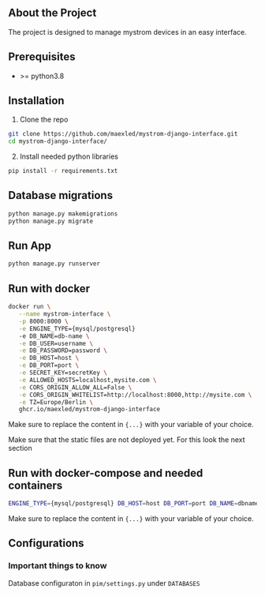 ## About the Project
The project is designed to manage mystrom devices in an easy interface.

## Prerequisites

* \>= python3.8

## Installation

1. Clone the repo
```sh
git clone https://github.com/maexled/mystrom-django-interface.git
cd mystrom-django-interface/
```
2. Install needed python libraries
```sh
pip install -r requirements.txt 
```

## Database migrations
```sh
python manage.py makemigrations
python manage.py migrate
```
   
## Run App
```sh
python manage.py runserver
```

## Run with docker
```sh
docker run \
   --name mystrom-interface \
   -p 8000:8000 \
   -e ENGINE_TYPE={mysql/postgresql}
   -e DB_NAME=db-name \
   -e DB_USER=username \
   -e DB_PASSWORD=password \
   -e DB_HOST=host \
   -e DB_PORT=port \
   -e SECRET_KEY=secretKey \
   -e ALLOWED_HOSTS=localhost,mysite.com \
   -e CORS_ORIGIN_ALLOW_ALL=False \
   -e CORS_ORIGIN_WHITELIST=http://localhost:8000,http://mysite.com \
   -e TZ=Europe/Berlin \
   ghcr.io/maexled/mystrom-django-interface
```
Make sure to replace the content in `{...}` with your variable of your choice.

Make sure that the static files are not deployed yet. For this look the next section

## Run with docker-compose and needed containers
```sh
ENGINE_TYPE={mysql/postgresql} DB_HOST=host DB_PORT=port DB_NAME=dbname DB_USER=username DB_PASSWORD=passowrd SQL_URL={mysql+pymysql/postgresql+psycopg2}://user:password@host:5432/database SECRET_KEY=secretkey ALLOWED_HOSTS=localhost,myhost.com CORS_ORIGIN_ALLOW_ALL=False CORS_ORIGIN_WHITELIST=http://localhost,http://myhost.com TZ=Europe/Berlin docker compose up
```
Make sure to replace the content in `{...}` with your variable of your choice.

## Configurations
### Important things to know
Database configuraton in `pim/settings.py` under `DATABASES`
